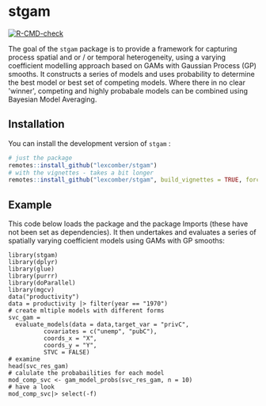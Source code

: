 
# stgam

<!-- badges: start -->
[![R-CMD-check](https://github.com/lexcomber/stgam/actions/workflows/R-CMD-check.yaml/badge.svg)](https://github.com/lexcomber/stgam/actions/workflows/R-CMD-check.yaml)
<!-- badges: end -->

The goal of the `stgam` package is to provide a framework for capturing process spatial and or / or temporal heterogeneity, using a varying coefficient modelling approach based on GAMs with Gaussian Process (GP) smooths.  It constructs a series of models and uses probability to determine the best model or best set of competing models. Where there in no clear 'winner', competing and highly probabale models can be combined using Bayesian Model Averaging.

## Installation

You can install the development version of `stgam` :

``` r
# just the package
remotes::install_github("lexcomber/stgam")
# with the vignettes - takes a bit longer
remotes::install_github("lexcomber/stgam", build_vignettes = TRUE, force = T)
```

## Example

This code below loads the package and the package Imports (these have not been set as dependencies). It then undertakes and evaluates a series of spatially varying coefficient models using GAMs with GP smooths:

```{r}
library(stgam)
library(dplyr)
library(glue)
library(purrr)
library(doParallel)
library(mgcv)
data("productivity")
data = productivity |> filter(year == "1970")
# create mltiple models with different forms
svc_gam =
  evaluate_models(data = data,target_var = "privC", 
          covariates = c("unemp", "pubC"),
          coords_x = "X",
          coords_y = "Y",
          STVC = FALSE)
# examine
head(svc_res_gam)
# calulate the probabailities for each model 
mod_comp_svc <- gam_model_probs(svc_res_gam, n = 10)
# have a look
mod_comp_svc|> select(-f)
```

